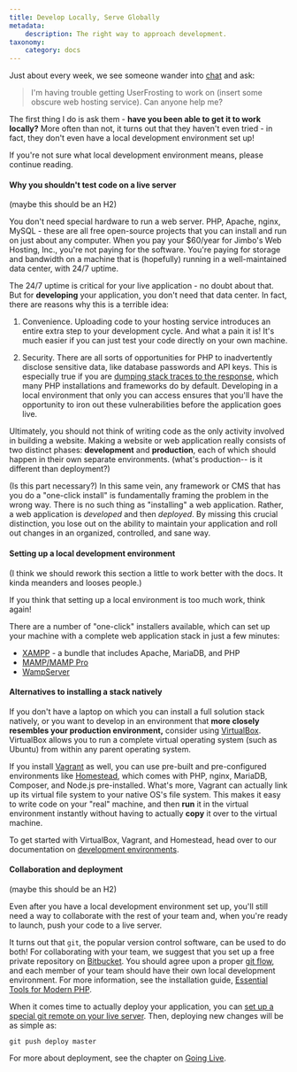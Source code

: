 ```yaml
---
title: Develop Locally, Serve Globally
metadata:
    description: The right way to approach development.
taxonomy:
    category: docs
---
```


Just about every week, we see someone wander into [chat](https://chat.userfrosting.com) and ask:

> I'm having trouble getting UserFrosting to work on (insert some obscure web hosting service).  Can anyone help me?

The first thing I do is ask them - **have you been able to get it to work locally?**  More often than not, it turns out that they haven't even tried - in fact, they don't even have a local development environment set up!

If you're not sure what local development environment means, please continue reading.

#### Why you shouldn't test code on a live server
(maybe this should be an H2)

You don't need special hardware to run a web server.  PHP, Apache, nginx, MySQL - these are all free open-source projects that you can install and run on just about any computer.  When you pay your $60/year for Jimbo's Web Hosting, Inc., you're not paying for the software.  You're paying for storage and bandwidth on a machine that is (hopefully) running in a well-maintained data center, with 24/7 uptime.  

The 24/7 uptime is critical for your live application - no doubt about that.  But for **developing** your application, you don't need that data center.  In fact, there are reasons why this is a terrible idea:

1. Convenience.  Uploading code to your hosting service introduces an entire extra step to your development cycle.  And what a pain it is!  It's much easier if you can just test your code directly on your own machine.

2. Security.  There are all sorts of opportunities for PHP to inadvertently disclose sensitive data, like database passwords and API keys.  This is especially true if you are [dumping stack traces to the response](/background/security/server-misconfiguration), which many PHP installations and frameworks do by default.  Developing in a local environment that only you can access ensures that you'll have the opportunity to iron out these vulnerabilities before the application goes live.

Ultimately, you should not think of writing code as the only activity involved in building a website.  Making a website or web application really consists of two distinct phases: **development** and **production**, each of which should happen in their own separate environments. (what's production-- is it different than deployment?)

(Is this part necessary?) In this same vein, any framework or CMS that has you do a "one-click install" is fundamentally framing the problem in the wrong way.  There is no such thing as "installing" a web application.  Rather, a web application is _developed_ and then _deployed_.  By missing this crucial distinction, you lose out on the ability to maintain your application and roll out changes in an organized, controlled, and sane way.

#### Setting up a local development environment
(I think we should rework this section a little to work better with the docs. It kinda meanders and looses people.)

If you think that setting up a local environment is too much work, think again!

There are a number of "one-click" installers available, which can set up your machine with a complete web application stack in just a few minutes:

- [XAMPP](https://www.apachefriends.org/index.html) - a bundle that includes Apache, MariaDB, and PHP
- [MAMP/MAMP Pro](http://mamp.info)
- [WampServer](http://www.wampserver.com/en/)

#### Alternatives to installing a stack natively

If you don't have a laptop on which you can install a full solution stack natively, or you want to develop in an environment that **more closely resembles your production environment,** consider using [VirtualBox](https://www.virtualbox.org/manual/ch01.html).  VirtualBox allows you to run a complete virtual operating system (such as Ubuntu) from within any parent operating system.

If you install [Vagrant](https://www.vagrantup.com/) as well, you can use pre-built and pre-configured environments like [Homestead](https://laravel.com/docs/5.4/homestead), which comes with PHP, nginx, MariaDB, Composer, and Node.js pre-installed.  What's more, Vagrant can actually link up its virtual file system to your native OS's file system.  This makes it easy to write code on your "real" machine, and then **run** it in the virtual environment instantly without having to actually **copy** it over to the virtual machine.

To get started with VirtualBox, Vagrant, and Homestead, head over to our documentation on [development environments](/installation/environment/homestead).

#### Collaboration and deployment
(maybe this should be an H2)

Even after you have a local development environment set up, you'll still need a way to collaborate with the rest of your team and, when you're ready to launch, push your code to a live server.

It turns out that `git`, the popular version control software, can be used to do both!  For collaborating with your team, we suggest that you set up a free private repository on [Bitbucket](https://bitbucket.org/).  You should agree upon a proper [git flow](http://nvie.com/posts/a-successful-git-branching-model/), and each member of your team should have their own local development environment.  For more information, see the installation guide, [Essential Tools for Modern PHP](/installation/requirements/essential-tools-for-php).

When it comes time to actually deploy your application, you can [set up a special git remote on your live server](https://www.digitalocean.com/community/tutorials/how-to-set-up-automatic-deployment-with-git-with-a-vps).  Then, deploying new changes will be as simple as:

```
git push deploy master
```

For more about deployment, see the chapter on [Going Live](/going-live).
